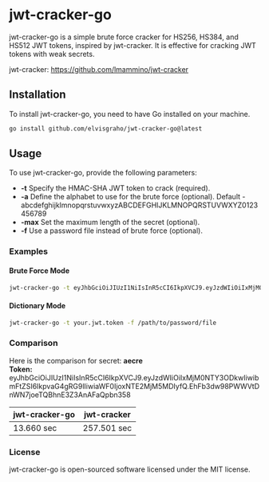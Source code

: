 # jwt-cracker-go

jwt-cracker-go is a simple brute force cracker for HS256, HS384, and HS512 JWT tokens, inspired by jwt-cracker. It is effective for cracking JWT tokens with weak secrets.

jwt-cracker: <https://github.com/lmammino/jwt-cracker>

## Installation

To install jwt-cracker-go, you need to have Go installed on your machine.

```sh
go install github.com/elvisgraho/jwt-cracker-go@latest
```

## Usage

To use jwt-cracker-go, provide the following parameters:

* **-t** Specify the HMAC-SHA JWT token to crack (required).
* **-a** Define the alphabet to use for the brute force (optional). Default - abcdefghijklmnopqrstuvwxyzABCDEFGHIJKLMNOPQRSTUVWXYZ0123456789
* **-max** Set the maximum length of the secret (optional).
* **-f** Use a password file instead of brute force (optional).

### Examples

#### Brute Force Mode

```sh
jwt-cracker-go -t eyJhbGciOiJIUzI1NiIsInR5cCI6IkpXVCJ9.eyJzdWIiOiIxMjM0NTY3ODkwIiwibmFtZSI6IkpvaG4gRG9lIiwiaWF0IjoxNTE2MjM5MDIyfQ.5mhBHqs5_DTLdINd9p5m7ZJ6XD0Xc55kIaCRY5r6HRA -a "abcdefghijklmnopqrstuvwxyz" -max 8
```

#### Dictionary Mode

```sh
jwt-cracker-go -t your.jwt.token -f /path/to/password/file
```

### Comparison

Here is the comparison for secret: **aecre**  
**Token:** eyJhbGciOiJIUzI1NiIsInR5cCI6IkpXVCJ9.eyJzdWIiOiIxMjM0NTY3ODkwIiwibmFtZSI6IkpvaG4gRG9lIiwiaWF0IjoxNTE2MjM5MDIyfQ.EhFb3dw98PWWVtDnWN7joeTQBhnE3Z3AnAFaQpbn358

| jwt-cracker-go  | jwt-cracker |
| ------------- | ------------- |
| 13.660 sec  | 257.501 sec  |

### License

jwt-cracker-go is open-sourced software licensed under the MIT license.

